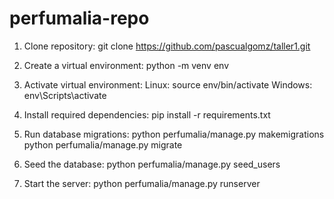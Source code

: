 # perfumalia-repo
1. Clone repository: 
git clone https://github.com/pascualgomz/taller1.git

2. Create a virtual environment: 
python -m venv env

3. Activate virtual environment: 
Linux: source env/bin/activate
Windows: env\Scripts\activate

4. Install required dependencies: 
pip install -r requirements.txt

5. Run database migrations: 
python perfumalia/manage.py makemigrations
python perfumalia/manage.py migrate

6. Seed the database:
python perfumalia/manage.py seed_users

7. Start the server: 
python perfumalia/manage.py runserver
